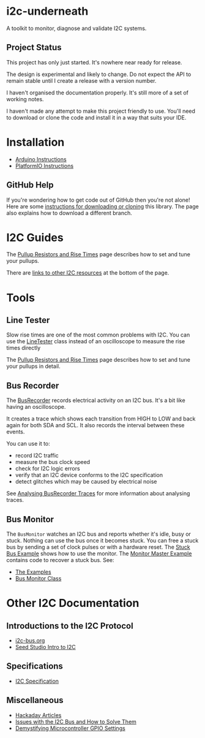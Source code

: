 # i2c-underneath
A toolkit to monitor, diagnose and validate I2C systems.

## Project Status
This project has only just started. It's nowhere near ready for release.

The design is experimental and likely to change. Do not expect the API
to remain stable until I create a release with a version number.

I haven't organised the documentation properly. It's still more of a set
of working notes.

I haven't made any attempt to make this project friendly to use. You'll
need to download or clone the code and install it in a way that suits
your IDE.

# Installation
* [Arduino Instructions](documentation/installation/arduino_installation.md)
* [PlatformIO Instructions](documentation/installation/platformio_installation.md)

## GitHub Help
If you're wondering how to get code out of GitHub then you're not alone!
Here are some [instructions for downloading or cloning](documentation/installation/github_help.md)
this library. The page also explains how to download a different branch.

# I2C Guides
The [Pullup Resistors and Rise Times](documentation/i2c_setup/pull_up_resistors.md)
page describes how to set and tune your pullups.

There are [links to other I2C resources](#other-i2c-documentation) at the bottom of the page.

# Tools
## Line Tester
Slow rise times are one of the most common problems with I2C.
You can use the [LineTester](src/line_test/line_tester.h) class instead
of an oscilloscope to measure the rise times directly

The [Pullup Resistors and Rise Times](documentation/i2c_setup/pull_up_resistors.md)
page describes how to set and tune your pullups in detail.

## Bus Recorder
The [BusRecorder](documentation/tools/bus_recorder/bus_recorder.md) records electrical
activity on an I2C bus. It's a bit like having an oscilloscope.

It creates a trace which shows each transition from HIGH to LOW and back
again for both SDA and SCL. It also records the interval between these events.

You can use it to:
* record I2C traffic
* measure the bus clock speed
* check for I2C logic errors
* verify that an I2C device conforms to the I2C specification
* detect glitches which may be caused by electrical noise

See [Analysing BusRecorder Traces](documentation/tools/bus_recorder/analysing_traces.md)
for more information about analysing traces.

## Bus Monitor
The `BusMonitor` watches an I2C bus and reports whether it's idle, busy
or stuck. Nothing can use the bus once it becomes stuck. You can free
a stuck bus by sending a set of clock pulses or with a hardware reset.
The [Stuck Bus Example](https://github.com/Richard-Gemmell/i2c-underneath/blob/main/examples/bus_monitor/stuck_bus/stuck_bus.ino)
shows how to use the monitor. The [Monitor Master Example](https://github.com/Richard-Gemmell/i2c-underneath/blob/main/examples/bus_monitor/monitor_master/monitor_master.ino)
contains code to recover a stuck bus. See:

* [The Examples](https://github.com/Richard-Gemmell/i2c-underneath/tree/main/examples/bus_monitor)
* [Bus Monitor Class](https://github.com/Richard-Gemmell/i2c-underneath/tree/main/examples/bus_monitor)

# Other I2C Documentation
## Introductions to the I2C Protocol
* [i2c-bus.org](https://www.i2c-bus.org/)
* [Seed Studio Intro to I2C](https://www.seeedstudio.com/blog/2019/09/26/i2c-communication-interface-and-protocol-with-diagrams/)

## Specifications
* [I2C Specification](https://www.nxp.com/docs/en/user-guide/UM10204.pdf)

## Miscellaneous
* [Hackaday Articles](https://hackaday.com/tag/i2c-bus/)
* [Issues with the I2C Bus and How to Solve Them](https://www.digikey.com/en/articles/issues-with-the-i2c-bus-and-how-to-solve-them)
* [Demystifying Microcontroller GPIO Settings](https://embeddedartistry.com/blog/2018/06/04/demystifying-microcontroller-gpio-settings/)
